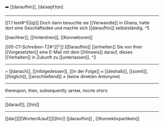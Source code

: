➡️ [[daraufhin]], [daˈʁaʊ̯fˌhɪn]

---
[[1.1 text#^5|(q)]] Doch dann besuchte sie [[Verwandte]] in Ghana, hatte dort eine Geschäftsidee und machte sich [[daraufhin]] selbstständig. ^5

[[nachher]], [[hinterdrein]], [[Konnektoren]]

*[[05-C1-Schreiben-T2#^2|^]]* [[Daraufhin]] [[erhielten]] Sie von Ihrer [[Vorgesetzten]] eine E-Mail mit dem [[Hinweis]] darauf, dieses [[Verhalten]] in Zukunft zu [[unterlassen]]. ^2


---
= [[danach]], [[infolgedessen]], [[in der Folge]]
≈ [[deshalb]], [[somit]], [[folglich]], [[anschließend]]
≠ (keine direkten Antonyme)

---
thereupon, then, subsequently
затем, после этого

---
[[darauf]], [[hin]]

---
[[dar]]|[[Worter/A/auf]]|[[hin]]
[[daraufhin]]
, [[Konnektivpartikeln]]